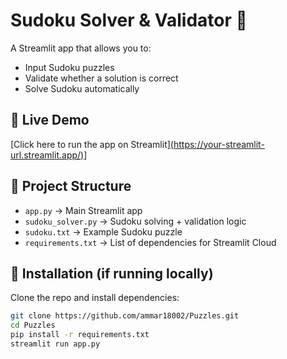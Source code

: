 # Sudoku Solver & Validator 🧩

A Streamlit app that allows you to:
- Input Sudoku puzzles
- Validate whether a solution is correct
- Solve Sudoku automatically

## 🚀 Live Demo
[Click here to run the app on Streamlit][(https://your-streamlit-url.streamlit.app/)](https://puzzles-nzftmevuukxqeh3wxc76yv.streamlit.app/)]

## 📂 Project Structure
- `app.py` → Main Streamlit app
- `sudoku_solver.py` → Sudoku solving + validation logic
- `sudoku.txt` → Example Sudoku puzzle
- `requirements.txt` → List of dependencies for Streamlit Cloud

## 🔧 Installation (if running locally)
Clone the repo and install dependencies:
```bash
git clone https://github.com/ammar18002/Puzzles.git
cd Puzzles
pip install -r requirements.txt
streamlit run app.py
